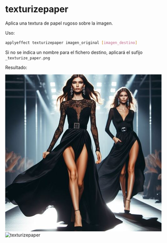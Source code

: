 # texturizepaper

Aplica una textura de papel rugoso sobre la imagen.

Uso:

``` sh
applyeffect texturizepaper imagen_original [imagen_destino]
```

Si no se indica un nombre para el fichero destino, aplicará el sufijo `_texturize_paper.png`

Resultado:

![imagen original](../../images/image.jpg)
![texturizepaper](../../images/image_texturize_paper.png)
